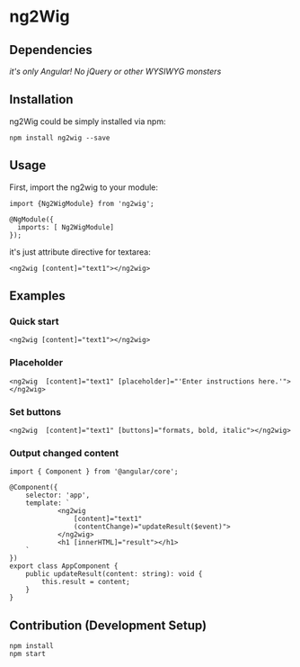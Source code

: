 ng2Wig
=====

## Dependencies

*it's only Angular! No jQuery or other WYSIWYG monsters*
 
 
## Installation

ng2Wig could be simply installed via npm:

    npm install ng2wig --save


## Usage

First, import the ng2wig to your module:

    import {Ng2WigModule} from 'ng2wig';
    
    @NgModule({
      imports: [ Ng2WigModule]
    });
   

it's just attribute directive for textarea:

    <ng2wig [content]="text1"></ng2wig>



## Examples

### Quick start

    <ng2wig [content]="text1"></ng2wig>

### Placeholder

    <ng2wig  [content]="text1" [placeholder]="'Enter instructions here.'"></ng2wig>

### Set buttons

    <ng2wig  [content]="text1" [buttons]="formats, bold, italic"></ng2wig>

### Output changed content
    
    import { Component } from '@angular/core';

    @Component({
        selector: 'app',
        template: `
                <ng2wig
                    [content]="text1" 
                    (contentChange)="updateResult($event)">
                </ng2wig>
                <h1 [innerHTML]="result"></h1>   
        `
    })
    export class AppComponent {
        public updateResult(content: string): void {
            this.result = content;
        }
    }
    

## Contribution (Development Setup)

    npm install
    npm start


